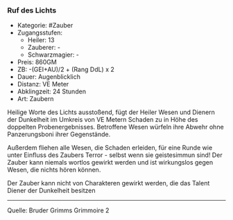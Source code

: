 ### Ruf des Lichts

- Kategorie: #Zauber
- Zugangsstufen:
  - Heiler: 13
  - Zauberer: -
  - Schwarzmagier: -
- Preis: 860GM
- ZB: -(GEI+AU)/2 + (Rang DdL) x 2
- Dauer: Augenblicklich
- Distanz: VE Meter
- Abklingzeit: 24 Stunden
- Art: Zaubern

Heilige Worte des Lichts ausstoßend, fügt der Heiler Wesen und Dienern der Dunkelheit im Umkreis von VE Metern Schaden zu in Höhe des doppelten Probenergebnisses. Betroffene Wesen würfeln ihre Abwehr ohne Panzerungsboni ihrer Gegenstände.

Außerdem fliehen alle Wesen, die Schaden erleiden, für eine Runde wie unter Einfluss des Zaubers Terror - selbst wenn sie geistesimmun sind! Der Zauber kann niemals wortlos gewirkt werden und ist wirkungslos gegen Wesen, die nichts hören können.

Der Zauber kann nicht von Charakteren gewirkt werden, die das Talent Diener der Dunkelheit besitzen

---

Quelle: Bruder Grimms Grimmoire 2
